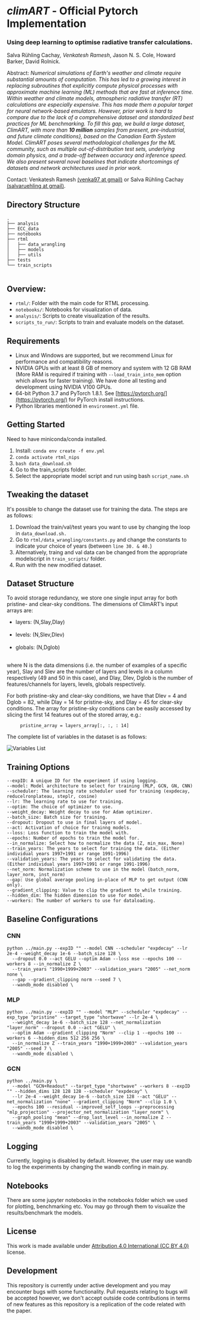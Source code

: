 # ***climART*** - Official Pytorch Implementation

### Using deep learning to optimise radiative transfer calculations.

Salva Rühling Cachay<sup>*</sup>, Venkatesh Ramesh<sup>*</sup>, Jason N. S. Cole, Howard Barker, David Rolnick.

Abstract:   *Numerical simulations of Earth's weather and climate require substantial amounts of computation. This has led to a growing interest in replacing subroutines that explicitly compute physical processes with approximate machine learning (ML) methods that are fast at inference time. Within weather and climate models, atmospheric radiative transfer (RT) calculations are especially expensive.  This has made them a popular target for neural network-based emulators. However, prior work is hard to compare due to the lack of a comprehensive dataset and standardized best practices for ML benchmarking. To fill this gap, we build a large dataset, ClimART, with more than **10 million** samples from present, pre-industrial, and future climate conditions}, based on the Canadian Earth System Model.
ClimART poses several methodological challenges for the ML community, such as multiple out-of-distribution test sets, underlying domain physics, and a trade-off between accuracy and inference speed. We also present several novel baselines that indicate shortcomings of datasets and network architectures used in prior work.*

Contact: Venkatesh Ramesh [(venka97 at gmail)](mailto:venka97@gmail.com) or Salva Rühling Cachay [(salvaruehling at gmail)](mailto:salvaruehling@gmail.com). <br>

## Directory Structure

```
.
├── analysis
├── ECC_data
├── notebooks
├── rtml
│   ├── data_wrangling
│   ├── models
│   ├── utils
├── tests
└── train_scripts
  
```

## Overview:

* ``rtml/``: Folder with the main code for RTML processing.
* ``notebooks/``: Notebooks for visualization of data.
* ``analysis/``: Scripts to create visualization of the results.
* ``scripts_to_run/``: Scripts to train and evaluate models on the dataset.

## Requirements

* Linux and Windows are supported, but we recommend Linux for performance and compatibility reasons.
* NVIDIA GPUs with at least 8 GB of memory and system with 12 GB RAM (More RAM is required if training with ``--load_train_into_mem`` option which allows for faster training). We have done all testing and development using NVIDIA V100 GPUs.
* 64-bit Python 3.7 and PyTorch 1.8.1. See [https://pytorch.org/](https://pytorch.org/) for PyTorch install instructions.  
* Python libraries mentioned in ``environment.yml`` file.

## Getting Started

Need to have miniconda/conda installed. 

1. Install: ``conda env create -f env.yml``
2. ``conda activate rtml_nips``
3. ``bash data_download.sh``
4. Go to the train_scripts folder.
5. Select the appropriate model script and run using bash ``script_name.sh``

## Tweaking the dataset

It's possible to change the dataset use for training the data. The steps are as follows:
1. Download the train/val/test years you want to use by changing the loop in ``data_download.sh.``
2. Go to ``rtml/data_wrangling/constants.py`` and change the constants to indicate your choice of years (between ``line 30. & 40.``)
3. Alternatively, traing and val data can be changed from the appropriate modelscript in ``train_scripts/`` folder.
4. Run with the new modified dataset.

## Dataset Structure

To avoid storage redundancy, we store one single input array for both pristine- and clear-sky conditions. The dimensions of ClimART’s input arrays are:
<ul>
<li>layers: (N,Slay,Dlay) </li> <br>
<li>levels: (N,Slev,Dlev) </li> <br>
<li>globals: (N,Dglob) </li><br>
</ul>

where N is the data dimensions (i.e. the number of examples of a specific year), Slay and Slev are the number of layers and levels in a column respectively (49 and 50 in this case), and Dlay, Dlev, Dglob is the number of features/channels for layers, levels, globals respectively. 

For both pristine-sky and clear-sky conditions, we have that Dlev = 4 and Dglob = 82, while Dlay = 14 for pristine-sky, and Dlay = 45 for clear-sky conditions. The array for pristine-sky conditions can be easily accessed by slicing the first 14 features out of the stored array, e.g.:

```      pristine_array = layers_array[:, :, : 14] ```

The complete list of variables in the dataset is as follows: </br>

![Variables List](./images/variable_table.png)

## Training Options

```
--expID: A unique ID for the experiment if using logging.
--model: Model architecture to select for training (MLP, GCN, GN, CNN)
--scheduler: The learning rate scheduler used for training (expdecay, reducelronplateau, steplr, cosine)
--lr: The learning rate to use for training.
--optim: The choice of optimizer to use.
--weight_decay: Weight decay to use for Adam optimizer.
--batch_size: Batch size for training.
--dropout: Dropout to use in final layers of model.
--act: Activation of choice for trainng models.
--loss: Loss function to train the model with.
--epochs: Number of epochs to train the model for.
--in_normalize: Select how to normalize the data (Z, min_max, None)
--train_years: The years to select for training the data. (Either individual years 1997+1991 or range 1991-1996)
--validation_years: The years to select for validating the data. (Either individual years 1997+1991 or range 1991-1996)
--net_norm: Normalization scheme to use in the model (batch_norm, layer_norm, inst_norm)
--gap: Use global average pooling in-place of MLP to get output (CNN only).
--gradient_clipping: Value to clip the gradient to while training.
--hidden_dim: The hidden dimension to use for model.
--workers: The number of workers to use for dataloading.

```

## Baseline Configurations

### CNN

```
python ../main.py --expID "" --model CNN --scheduler "expdecay" --lr 2e-4 --weight_decay 1e-6 --batch_size 128 \
  --dropout 0.0 --act GELU --optim Adam --loss mse --epochs 100 --workers 8 --in_normalize Z \
  --train_years "1990+1999+2003" --validation_years "2005" --net_norm none \
  --gap --gradient_clipping norm --seed 7 \
  --wandb_mode disabled \
```

### MLP 

```
python ../main.py --expID "" --model "MLP" --scheduler "expdecay" --exp_type "pristine" --target_type "shortwave" --lr 2e-4 \
  --weight_decay 1e-6 --batch_size 128 --net_normalization "layer_norm" --dropout 0.0 --act "GELU" \
  --optim Adam --gradient_clipping "Norm" --clip 1 --epochs 100 --workers 6 --hidden_dims 512 256 256 \
  --in_normalize Z --train_years "1990+1999+2003" --validation_years "2005" --seed 7 \
  --wandb_mode disabled \
```

### GCN

```
python ../main.py \
  --model "GCN+Readout" --target_type "shortwave" --workers 8 --expID "" --hidden_dims 128 128 128 --scheduler "expdecay" \
  --lr 2e-4 --weight_decay 1e-6 --batch_size 128 --act "GELU" --net_normalization "none" --gradient_clipping "Norm" --clip 1.0 \
  --epochs 100 --residual --improved_self_loops --preprocessing "mlp_projection" --projector_net_normalization "layer_norm" \
  --graph_pooling "mean" --drop_last_level --in_normalize Z --train_years "1990+1999+2003" --validation_years "2005" \
  --wandb_mode disabled \
```

## Logging

Currently, logging is disabled by default. However, the user may use wandb to log the experiments by changing the wandb confing in main.py.

## Notebooks

There are some jupyter notebooks in the notebooks folder which we used for plotting, benchmarking etc. You may go through them to visualize the results/benchmark the models.

## License

This work is made available under [Attribution 4.0 International (CC BY 4.0)](https://creativecommons.org/licenses/by/4.0/legalcode) license. 

## Development

This repository is currently under active development and you may encounter bugs with some functionality. Pull requests relating to bugs will be accepted however, we don't accept outside code contributions in terms of new features as this repository is a replication of the code related with the paper. 
